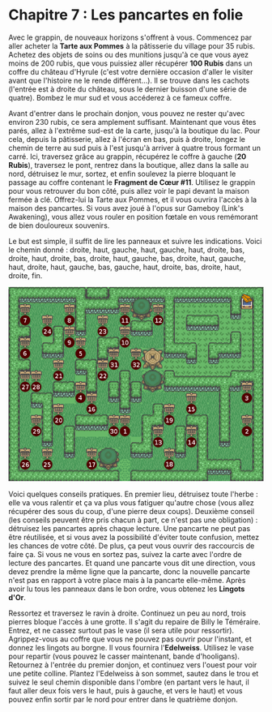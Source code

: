 # Chapitre 7 : Les pancartes en folie

Avec le grappin, de nouveaux horizons s'offrent à vous. Commencez par aller acheter la **Tarte aux Pommes** à la pâtisserie du village pour 35 rubis. Achetez des objets de soins ou des munitions jusqu'à ce que vous ayez moins de 200 rubis, que vous puissiez aller récupérer **100 Rubis** dans un coffre du château d'Hyrule (c'est votre dernière occasion d'aller le visiter avant que l'histoire ne le rende différent...). Il se trouve dans les cachots (l'entrée est à droite du château, sous le dernier buisson d'une série de quatre). Bombez le mur sud et vous accéderez à ce fameux coffre.

Avant d'entrer dans le prochain donjon, vous pouvez ne rester qu'avec environ 230 rubis, ce sera amplement suffisant. Maintenant que vous êtes parés, allez à l'extrême sud-est de la carte, jusqu'à la boutique du lac. Pour cela, depuis la pâtisserie, allez à l'écran en bas, puis à droite, longez le chemin de terre au sud puis à l'est jusqu'à arriver à quatre trous formant un carré. Ici, traversez grâce au grappin, récupérez le coffre à gauche (**20 Rubis**), traversez le pont, rentrez dans la boutique, allez dans la salle au nord, détruisez le mur, sortez, et enfin soulevez la pierre bloquant le passage au coffre contenant le **Fragment de Cœur #11**. Utilisez le grappin pour vous retrouver du bon côté, puis allez voir le papi devant la maison fermée à clé. Offrez-lui la Tarte aux Pommes, et il vous ouvrira l'accès à la maison des pancartes. Si vous avez joué à l'opus sur Gameboy (Link's Awakening), vous allez vous rouler en position fœtale en vous remémorant de bien douloureux souvenirs.

Le but est simple, il suffit de lire les panneaux et suivre les indications. Voici le chemin donné :
droite, haut, gauche, haut, gauche, haut, droite, bas, droite, haut, droite, bas, droite, haut, gauche, bas, droite, haut, gauche, haut, droite, haut, gauche, bas, gauche, haut, droite, bas, droite, haut, droite, fin.

![Maison aux pancartes](img/house-cave/surprise-wall.png)

Voici quelques conseils pratiques. En premier lieu, détruisez toute l'herbe : elle va vous ralentir et ça va plus vous fatiguer qu'autre chose (vous allez récupérer des sous du coup, d'une pierre deux coups). Deuxième conseil (les conseils peuvent être pris chacun à part, ce n'est pas une obligation) : détruisez les pancartes après chaque lecture. Une pancarte ne peut pas être réutilisée, et si vous avez la possibilité d'éviter toute confusion, mettez les chances de votre côté. De plus, ça peut vous ouvrir des raccourcis de faire ça. Si vous ne vous en sortez pas, suivez la carte avec l'ordre de lecture des pancartes. Et quand une pancarte vous dit une direction, vous devez prendre la même ligne que la pancarte, donc la nouvelle pancarte n'est pas en rapport à votre place mais à la pancarte elle-même. Après avoir lu tous les panneaux dans le bon ordre, vous obtenez les **Lingots d'Or**.

Ressortez et traversez le ravin à droite. Continuez un peu au nord, trois pierres bloque l'accès à une grotte. Il s'agit du repaire de Billy le Téméraire. Entrez, et ne cassez surtout pas le vase (il sera utile pour ressortir). Agrippez-vous au coffre que vous ne pouvez pas ouvrir pour l'instant, et donnez les lingots au borgne. Il vous fournira l'**Edelweiss**. Utilisez le vase pour repartir (vous pouvez le casser maintenant, bande d'hooligans). Retournez à l'entrée du premier donjon, et continuez vers l'ouest pour voir une petite colline. Plantez l'Edelweiss à son sommet, sautez dans le trou et suivez le seul chemin disponible dans l'ombre (en partant vers le haut, il faut aller deux fois vers le haut, puis à gauche, et vers le haut) et vous pouvez enfin sortir par le nord pour entrer dans le quatrième donjon.